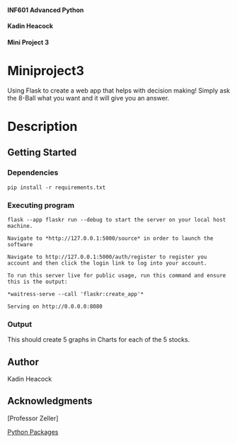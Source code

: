 #### INF601 Advanced Python
#### Kadin Heacock
#### Mini Project 3

# Miniproject3

Using Flask to create a web app that helps with decision making! Simply ask the 8-Ball what you want and it will give you an answer.

# Description



## Getting Started

### Dependencies

```
pip install -r requirements.txt
```

### Executing program

```
flask --app flaskr run --debug to start the server on your local host machine.

Navigate to *http://127.0.0.1:5000/source* in order to launch the software

Navigate to http://127.0.0.1:5000/auth/register to register you account and then click the login link to log into your account.

To run this server live for public usage, run this command and ensure this is the output:

*waitress-serve --call 'flaskr:create_app'*

Serving on http://0.0.0.0:8080
```

### Output 

This should create 5 graphs in Charts for each of the 5 stocks.


## Author

Kadin Heacock

## Acknowledgments

[Professor Zeller]

[Python Packages](https://packaging.python.org/en/latest/tutorials/installing-packages/)